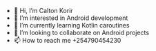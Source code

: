 - 👋 Hi, I’m Calton Korir
- 👀 I’m interested in Android development
- 🌱 I’m currently learning Kotlin caroutines
- 💞️ I’m looking to collaborate on Android projects
- 📫 How to reach me +254790454230

<!---
Milco254/Milco254 is a ✨ special ✨ repository because its `README.md` (this file) appears on your GitHub profile.
You can click the Preview link to take a look at your changes.
--->
